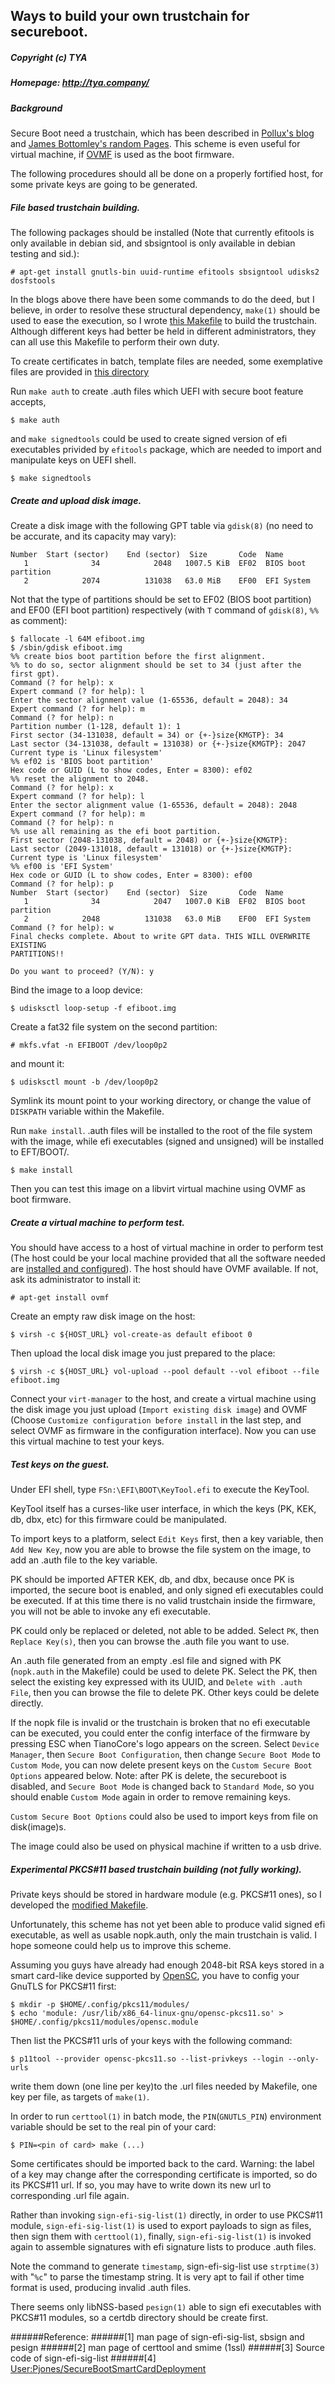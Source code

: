 ## Ways to build your own trustchain for secureboot.
##### Copyright (c) TYA
##### Homepage: http://tya.company/

##### Background

Secure Boot need a trustchain, which has been described in [Pollux's blog](https://www.wzdftpd.net/blog/uefi-secureboot-debian.html) and [James Bottomley's random Pages](http://blog.hansenpartnership.com/owning-your-windows-8-uefi-platform/). This scheme is even useful for virtual machine, if [OVMF](http://www.tianocore.org/ovmf/) is used as the boot firmware.

The following procedures should all be done on a properly fortified host, for some private keys are going to be generated.

##### File based trustchain building.

The following packages should be installed (Note that currently efitools is only available in debian sid, and sbsigntool is only available in debian testing and sid.):

```
# apt-get install gnutls-bin uuid-runtime efitools sbsigntool udisks2 dosfstools
```

In the blogs above there have been some commands to do the deed, but I believe, in order to resolve these structural dependency, `make(1)` should be used to ease the execution, so I wrote [this Makefile](../../scripts/secureboot/Makefile) to build the trustchain. Although different keys had better be held in different administrators, they can all use this Makefile to perform their own duty.

To create certificates in batch, template files are needed, some exemplative files are provided in [this directory](../../scripts/secureboot/)

Run `make auth` to create .auth files which UEFI with secure boot feature accepts, 

```
$ make auth
```

and `make signedtools` could be used to create signed version of efi executables privided by `efitools` package, which are needed to import and manipulate keys on UEFI shell.

```
$ make signedtools
```

##### Create and upload disk image.

Create a disk image with the following GPT table via `gdisk(8)` (no need to be accurate, and its capacity may vary):

```
Number  Start (sector)    End (sector)  Size       Code  Name
   1              34            2048   1007.5 KiB  EF02  BIOS boot partition
   2            2074          131038   63.0 MiB    EF00  EFI System
```

Not that the type of partitions should be set to EF02 (BIOS boot partition) and EF00 (EFI boot partition) respectively (with `T` command of `gdisk(8)`, `%%` as comment):

```
$ fallocate -l 64M efiboot.img
$ /sbin/gdisk efiboot.img
%% create bios boot partition before the first alignment.
%% to do so, sector alignment should be set to 34 (just after the first gpt).
Command (? for help): x
Expert command (? for help): l
Enter the sector alignment value (1-65536, default = 2048): 34
Expert command (? for help): m
Command (? for help): n
Partition number (1-128, default 1): 1
First sector (34-131038, default = 34) or {+-}size{KMGTP}: 34
Last sector (34-131038, default = 131038) or {+-}size{KMGTP}: 2047
Current type is 'Linux filesystem'
%% ef02 is 'BIOS boot partition'
Hex code or GUID (L to show codes, Enter = 8300): ef02
%% reset the alignment to 2048.
Command (? for help): x
Expert command (? for help): l
Enter the sector alignment value (1-65536, default = 2048): 2048
Expert command (? for help): m
Command (? for help): n
%% use all remaining as the efi boot partition.
First sector (2048-131038, default = 2048) or {+-}size{KMGTP}: 
Last sector (2049-131018, default = 131018) or {+-}size{KMGTP}: 
Current type is 'Linux filesystem'
%% ef00 is 'EFI System'
Hex code or GUID (L to show codes, Enter = 8300): ef00
Command (? for help): p
Number  Start (sector)    End (sector)  Size       Code  Name
   1              34            2047   1007.0 KiB  EF02  BIOS boot partition
   2            2048          131038   63.0 MiB    EF00  EFI System
Command (? for help): w
Final checks complete. About to write GPT data. THIS WILL OVERWRITE EXISTING
PARTITIONS!!

Do you want to proceed? (Y/N): y
```

Bind the image to a loop device:

`$ udisksctl loop-setup -f efiboot.img`

Create a fat32 file system on the second partition:

`# mkfs.vfat -n EFIBOOT /dev/loop0p2`

and mount it:

`$ udisksctl mount -b /dev/loop0p2`

Symlink its mount point to your working directory, or change the value of `DISKPATH` variable within the Makefile.

Run `make install`. .auth files will be installed to the root of the file system with the image, while efi executables (signed and unsigned) will be installed to EFT/BOOT/.

`$ make install`

Then you can test this image on a libvirt virtual machine using OVMF as boot firmware. 

##### Create a virtual machine to perform test.

 You should have access to a host of virtual machine in order to perform test (The host could be your local machine provided that all the software needed are [installed and configured](../recommended_cluster_config.md)). The host should have OVMF available. If not, ask its administrator to install it:
 
`# apt-get install ovmf`
 
 Create an empty raw disk image on the host:

`$ virsh -c ${HOST_URL} vol-create-as default efiboot 0`

Then upload the local disk image you just prepared to the place:

`$ virsh -c ${HOST_URL} vol-upload --pool default --vol efiboot --file efiboot.img`

Connect your `virt-manager` to the host, and create a virtual machine using the disk image you just upload (`Import existing disk image`) and OVMF (Choose `Customize configuration before install` in the last step, and select OVMF as firmware in the configuration interface). Now you can use this virtual machine to test your keys.

##### Test keys on the guest.

Under EFI shell, type `FSn:\EFI\BOOT\KeyTool.efi` to execute the KeyTool.

KeyTool itself has a curses-like user interface, in which the keys (PK, KEK, db, dbx, etc) for this firmware could be manipulated.

To import keys to a platform, select `Edit Keys` first, then a key variable, then `Add New Key`, now you are able to browse the file system on the image, to add an .auth file to the key variable.

PK should be imported AFTER KEK, db, and dbx, because once PK is imported, the secure boot is enabled, and only signed efi executables could be executed. If at this time there is no valid trustchain inside the firmware, you will not be able to invoke any efi executable.

PK could only be replaced or deleted, not able to be added. Select `PK`, then `Replace Key(s)`, then you can browse the .auth file you want to use.

An .auth file generated from an empty .esl file and signed with PK (`nopk.auth` in the Makefile) could be used to delete PK. Select the PK, then select the existing key expressed with its UUID, and `Delete with .auth File`, then you can browse the file to delete PK. Other keys could be delete directly.

If the nopk file is invalid or the trustchain is broken that no efi executable can be executed, you could enter the config interface of the firmware by pressing ESC when TianoCore's logo appears on the screen. Select `Device Manager`, then `Secure Boot Configuration`, then change `Secure Boot Mode` to `Custom Mode`, you can now delete present keys on the `Custom Secure Boot Options` appeared below. Note: after PK is delete, the secureboot is disabled, and `Secure Boot Mode` is changed back to `Standard Mode`, so you should enable `Custom Mode` again in order to remove remaining keys.

`Custom Secure Boot Options` could also be used to import keys from file on disk(image)s.

The image could also be used on physical machine if written to a usb drive.

##### Experimental PKCS#11 based trustchain building (not fully working).

Private keys should be stored in hardware module (e.g. PKCS#11 ones), so I developed the [modified Makefile](../../scripts/secureboot/Makefile.p11). 

Unfortunately, this scheme has not yet been able to produce valid signed efi executable, as well as usable nopk.auth, only the main trustchain is valid. I hope someone could help us to improve this scheme.

Assuming you guys have already had enough 2048-bit RSA keys stored in a smart card-like device supported by [OpenSC](https://github.com/OpenSC/OpenSC), you have to config your GnuTLS for PKCS#11 first:

```
$ mkdir -p $HOME/.config/pkcs11/modules/
$ echo 'module: /usr/lib/x86_64-linux-gnu/opensc-pkcs11.so' > $HOME/.config/pkcs11/modules/opensc.module
```

Then list the PKCS#11 urls of your keys with the following command:

```
$ p11tool --provider opensc-pkcs11.so --list-privkeys --login --only-urls
```

write them down (one line per key)to the .url files needed by Makefile, one key per file, as targets of `make(1)`.

In order to run `certtool(1)` in batch mode, the `PIN`(`GNUTLS_PIN`) environment variable should be set to the real pin of your card:

```
$ PIN=<pin of card> make (...)
```

Some certificates should be imported back to the card. Warning: the label of a key may change after the corresponding certificate is imported, so do its PKCS#11 url. If so, you may have to write down its new url to corresponding .url file again.

Rather than invoking `sign-efi-sig-list(1)` directly, in order to use PKCS#11 module, `sign-efi-sig-list(1)` is used to export payloads to sign as files, then sign them with `certtool(1)`, finally, `sign-efi-sig-list(1)` is invoked again to assemble signatures with efi signature lists to produce .auth files.

Note the command to generate `timestamp`, sign-efi-sig-list use `strptime(3)` with "`%c`" to parse the timestamp string. It is very apt to fail if other time format is used, producing invalid .auth files.

There seems only libNSS-based `pesign(1)` able to sign efi executables with PKCS#11 modules, so a certdb directory should be create first.

######Reference: 
######[1] man page of sign-efi-sig-list, sbsign and pesign
######[2] man page of certtool and smime (1ssl)
######[3] Source code of sign-efi-sig-list
######[4] [User:Pjones/SecureBootSmartCardDeployment](https://fedoraproject.org/wiki/User:Pjones/SecureBootSmartCardDeployment)
